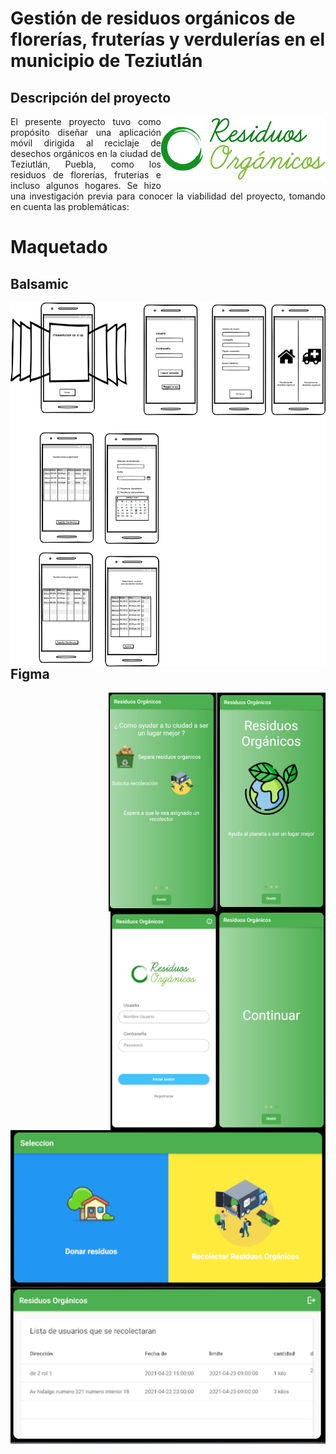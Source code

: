 # Gestión de residuos orgánicos de florerías, fruterías y verdulerías en el municipio de Teziutlán


## Descripción del proyecto


<img src="GithubDocs/Logo.png" align="right" >

<p align="justify">
El presente proyecto  tuvo como propósito diseñar una aplicación móvil dirigida al reciclaje de desechos orgánicos en la ciudad de Teziutlán, Puebla, como los residuos de florerías, fruterias e incluso algunos hogares. Se hizo una investigación previa para conocer la viabilidad del proyecto, tomando en cuenta las problemáticas:
</p>


# Maquetado

## Balsamic
<img src="GithubDocs/Balsamic/maqueta 1.png" align="right" >

## Figma

<img height=350 src="GithubDocs/Figma/info1.png" align="right" >
<img height=350 src="GithubDocs/Figma/info2.png" align="right" >
<img height=350 src="GithubDocs/Figma/info3.png" align="right" >
<img height=350 src="GithubDocs/Figma/login.png" align="right" >
<img width=600 src="GithubDocs/Figma/rol.png" align="right" >
<img width=600 src="GithubDocs/Figma/Recolector.png" align="right" >
